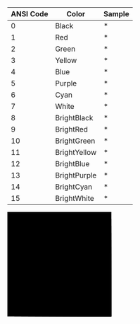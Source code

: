 

|ANSI Code|Color       |Sample                       |
|---------|------------|-----------------------------|
|0        |Black       |<span class='ANSI0'>*</span> |
|1        |Red         |<span class='ANSI1'>*</span> |
|2        |Green       |<span class='ANSI2'>*</span> |
|3        |Yellow      |<span class='ANSI3'>*</span> |
|4        |Blue        |<span class='ANSI4'>*</span> |
|5        |Purple      |<span class='ANSI5'>*</span> |
|6        |Cyan        |<span class='ANSI6'>*</span> |
|7        |White       |<span class='ANSI7'>*</span> |
|8        |BrightBlack |<span class='ANSI8'>*</span> |
|9        |BrightRed   |<span class='ANSI9'>*</span> |
|10       |BrightGreen |<span class='ANSI10'>*</span>|
|11       |BrightYellow|<span class='ANSI11'>*</span>|
|12       |BrightBlue  |<span class='ANSI12'>*</span>|
|13       |BrightPurple|<span class='ANSI13'>*</span>|
|14       |BrightCyan  |<span class='ANSI14'>*</span>|
|15       |BrightWhite |<span class='ANSI15'>*</span>|



<?xml version="1.0" encoding="utf-8"?>
<svg viewBox="0 0 640 640" xmlns:xlink="http://www.w3.org/1999/xlink" xmlns="http://www.w3.org/2000/svg">
  <rect x="-20" y="-20" class="ansi15-fill" width="320" height="320" />
  <rect x="0" y="0" class="ansi14-fill" width="300" height="300" />
  <rect x="20" y="20" class="ansi13-fill" width="280" height="280" />
  <rect x="40" y="40" class="ansi12-fill" width="260" height="260" />
  <rect x="60" y="60" class="ansi11-fill" width="240" height="240" />
  <rect x="80" y="80" class="ansi10-fill" width="220" height="220" />
  <rect x="100" y="100" class="ansi9-fill" width="200" height="200" />
  <rect x="120" y="120" class="ansi8-fill" width="180" height="180" />
  <rect x="140" y="140" class="ansi7-fill" width="160" height="160" />
  <rect x="160" y="160" class="ansi6-fill" width="140" height="140" />
  <rect x="180" y="180" class="ansi5-fill" width="120" height="120" />
  <rect x="200" y="200" class="ansi4-fill" width="100" height="100" />
  <rect x="220" y="220" class="ansi3-fill" width="80" height="80" />
  <rect x="240" y="240" class="ansi2-fill" width="60" height="60" />
  <rect x="260" y="260" class="ansi1-fill" width="40" height="40" />
  <rect x="280" y="280" class="ansi0-fill" width="20" height="20" />
</svg>

